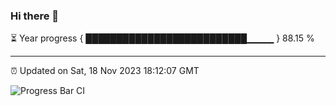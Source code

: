 ### Hi there 👋

⏳ Year progress { ██████████████████████████▁▁▁▁ } 88.15 %

---

⏰ Updated on Sat, 18 Nov 2023 18:12:07 GMT

![Progress Bar CI](https://github.com/liununu/liununu/workflows/Progress%20Bar%20CI/badge.svg)
